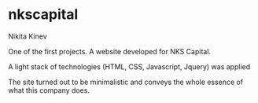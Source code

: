 # nkscapital
Nikita Kinev

One of the first projects. A website developed for NKS Capital.

A light stack of technologies (HTML, CSS, Javascript, Jquery) was applied

The site turned out to be minimalistic and conveys the whole essence of what this company does.
